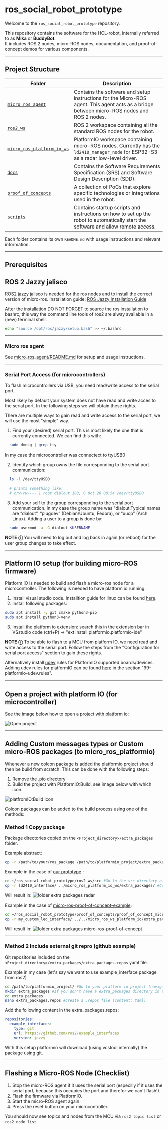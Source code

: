 # ros_social_robot_prototype
Welcome to the `ros_social_robot_prototype` repository.

This repository contains the software for the HCL-robot, internally referred to as **Mika** or **BuddyBot**.  
It includes ROS 2 nodes, micro-ROS nodes, documentation, and proof-of-concept demos for various components.

---
## Project Structure

| Folder                              | Description |
|-------------------------------------|-------------|
| [`micro_ros_agent`](./micro_ros_agent/) | Contains the software and setup instructions for the Micro-ROS agent. This agent acts as a bridge between micro-ROS nodes and ROS 2 nodes. |
| [`ros2_ws`](./ros2_ws/) | ROS 2 workspace containing all the standard ROS nodes for the robot. |
| [`micro_ros_platform_io_ws`](./micro_ros_platform_io_ws/) | PlatformIO workspace containing micro-ROS nodes. Currently has the `ld2410_manager_node` for ESP32-S3 as a radar low-level driver. |
| [`docs`](./docs/) | Contains the Software Requirements Specification (SRS) and Software Design Description (SDD). |
| [`proof_of_concepts`](./proof_of_concepts/) | A collection of PoCs that explore specific technologies or integrations used in the robot. |
| [`scripts`](./scripts/) | Contains startup scripts and instructions on how to set up the robot to automatically start the software and allow remote access.  |

Each folder contains its own `README.md` with usage instructions and relevant information.

--- 

## Prerequisites

## ROS 2 Jazzy jalisco
ROS2 jazzy jalisco is needed for the ros nodes and to install the correct version of micro-ros. Installation guide: [ROS Jazzy Installation Guide](https://docs.ros.org/en/jazzy/Installation/Ubuntu-Install-Debs.html)

After the installation DO NOT FORGET to source the ros installation to bashrc, this way the command line tools of ros2 are alway available in a (new) terminal shell.

```bash
echo "source /opt/ros/jazzy/setup.bash" >> ~/.bashrc
```

---

### Micro ros agent

See [micro_ros_agent/README.md](./micro_ros_agent/README.md) for setup and usage instructions.

---

### Serial Port Access (for microcontrollers)

To flash microcontrollers via USB, you need read/write access to the serial port.

Most likely by default your system does not have read and write acces to the serial port. In the following steps we will obtain these rights. 

There are multiple ways to gain read and write access to the serial port, we will use the most "simple" way.

1. Find your (desired) serial port. This is most likely the one that is currently connected. We can find this with:
```bash
  sudo dmesg | grep tty
```
In my case the microcontroller was connectect to ttyUSB0

2. Identify which group owns the file corresponding to the serial port communication:
```bash
  ls -l /dev/ttyUSB0
  
  # prints something like:
  # crw-rw---- 1 root dialout 188, 0 Oct 28 08:54 /dev/ttyUSB0
```

3. Add your self to the group corresponding to the serial port communication. In my case the group name was "dialout.Typical names are “dialout”, “plugdev” (Debian/Ubuntu, Fedora), or “uucp” (Arch Linux). Adding a user to a group is done by:
```bash
  sudo usermod -a -G dialout $USERNAME
```

**NOTE** **&#9432;**
You will need to log out and log back in again (or reboot) for the user group changes to take effect.


---


## Platform IO setup (for building micro-ROS firmware)
Platform IO is needed to build and flash a micro-ros node for a microcontroller. The following is needed to have platform io running.
1. Install visual studio code. Installtion guide for linux can be found [here](https://code.visualstudio.com/docs/setup/linux).
2. Install following packages:
```bash
sudo apt install -y git cmake python3-pip
sudo apt install python3-venv
```

3. Install the platform io extension: search this in the extension bar in VSstudio code (ctrl+P) -> "ext install platformio.platformio-ide"    

**NOTE** **&#9432;**
To be able to flash to a MCU from platform IO, we need read and write access to the serial port. 
Follow the steps from the "Configuration for serial port access" section to gain these rights. 

Alternatively install [udev][1] rules for PlatformIO supported boards/devices. Adding udev rules for platformIO can be found [here][2] in the section "99-platformio-udev.rules". 

[1]: https://en.wikipedia.org/wiki/Udev            "udev"
[2]: https://docs.platformio.org/en/latest/core/installation/udev-rules.html           "here"

---

## Open a project with platform IO (for microcontroller)
See the image below how to open a project with platform io:

![Open project](./images/Open_folder.png)

---

## Adding Custom messages types or Custom micro-ROS packages (to micro_ros_platformio)
Whenever a new colcon package is added the platformio project should then be build from scratch.
This can be done with the following steps:
1. Remove the .pio directory 
2. Build the project with PlatformIO:Build, see image below with which icon.

![platfromIO:Build Icon](./images/platformio_build.png)


Colcon packages can be added to the build process using one of the methods:

### Method 1 Copy package
Package directories copied on the `<Project_directory>/extra_packages` folder.

Example abstract:
```bash
cp -r /path/to/your/ros_package /path/to/platformio_project/extra_packages/
```

Example in the case of [our prototype](./micro_ros_platform_io_ws/) :
```bash
cd ~/ros_social_robot_prototype/ros2_ws/src #Go to the src directory of the ros2_ws 
cp -r ld2410_interface/ ../micro_ros_platform_io_ws/extra_packages/ #Copy the package.
```
Will result in:
![folder extra packages radar](./images/example_extra_package_radar.png)

Example in the case of [micro-ros-proof-of-concept-example](./proof_of_concepts/proof_of_concept_micro_ros/):
```bash
cd ~/ros_social_robot_prototype/proof_of_concepts/proof_of_concept_micro_ros/ros_ws/src/  
cp -r my_custom_led_interface/ ../../micro_ros_ws_platform_io/extra_packages/ #Copy the package.
```
Will result in:
![folder extra packages micro-ros-proof-of-concept](./images/example_extra_package_led.png)


--- 
### Method 2 Include external git repro (github example)
Git repositories included on the `<Project_directory>/extra_packages/extra_packages.repos` yaml file.

Example in my case (let's say we want to use example_interface package from ros2)

```bash
cd /path/to/platformio_project/ #Go to your platform io project (navigate to the root directory)
mkdir extra_packages #If you don't have a extra_packages directory in the root of the platform io project, create one.
cd extra_packages
nano extra_packages.repos #Create a .repos file (content: Yaml)
```
Add the following content in the extra_packages.repos:
```yaml
repositories:
  example_interfaces:
    type: git
    url: https://github.com/ros2/example_interfaces
    version: jazzy
```

With this setup platformio will download (using vcstool internally) the package using git.

--- 

## Flashing a Micro-ROS Node (Checklist)

1. Stop the micro-ROS agent if it uses the serial port (especilly if it uses the serial port, because this occupies the port and therefor we can't flash!).
2. Flash the firmware via PlatformIO.
3. Start the micro-ROS agent again.
4. Press the reset button on your microcontroller.

You should now see topics and nodes from the MCU via `ros2 topic list` or `ros2 node list`.




